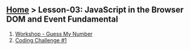 ## [Home](../../../README.md) > Lesson-03: JavaScript in the Browser DOM and Event Fundamental

1. [Workshop - Guess My Number](workshop01.md)
2. [Coding Challenge #1](challenge-1.md)
